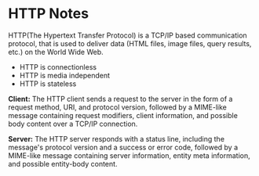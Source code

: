 # HTTP Notes

HTTP(The Hypertext Transfer Protocol) is a TCP/IP based communication protocol, that is used to deliver data (HTML files, image files, query results, etc.) on the World Wide Web. 

- HTTP is connectionless
- HTTP is media independent
- HTTP is stateless

__Client:__
The HTTP client sends a request to the server in the form of a request method, URI, and protocol version, followed by a MIME-like message containing request modifiers, client information, and possible body content over a TCP/IP connection.

__Server:__
The HTTP server responds with a status line, including the message's protocol version and a success or error code, followed by a MIME-like message containing server information, entity meta information, and possible entity-body content.





